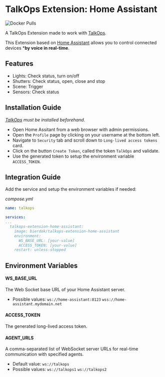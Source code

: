 # TalkOps Extension: Home Assistant
![Docker Pulls](https://img.shields.io/docker/pulls/bierdok/talkops-extension-home-assistant)

A TalkOps Extension made to work with [TalkOps](https://link.talkops.app/talkops).

This Extension based on [Home Assistant](https://www.home-assistant.io/) allows you to control connected devices ***by voice in real-time**.

## Features
* Lights: Check status, turn on/off
* Shutters: Check status, open, close and stop
* Scene: Trigger
* Sensors: Check status

## Installation Guide

_[TalkOps](https://link.talkops.app/install-talkops) must be installed beforehand._

* Open Home Assitant from a web browser with admin permissions.
* Open the `Profile` page by clicking on your username at the bottom left.
* Navigate to `Security` tab and scroll down to `Long-lived access tokens` card.
* Click on the button `Create Token`, called the token `TalkOps` and validate.
* Use the generated token to setup the environment variable `ACCESS_TOKEN`.

## Integration Guide

Add the service and setup the environment variables if needed:

_compose.yml_
``` yml
name: talkops

services:
...
  talkops-extension-home-assistant:
    image: bierdok/talkops-extension-home-assistant
    environment:
      WS_BASE_URL: [your-value]
      ACCESS_TOKEN: [your-value]
    restart: unless-stopped
```

## Environment Variables

#### WS_BASE_URL

The Web Socket base URL of your Home Assistant server.
* Possible values: `ws://home-assistant:8123` `wss://home-assistant.mydomain.net`

#### ACCESS_TOKEN

The generated long-lived access token.

#### AGENT_URLS

A comma-separated list of WebSocket server URLs for real-time communication with specified agents.
* Default value: `ws://talkops`
* Possible values: `ws://talkops1` `ws://talkops2`
